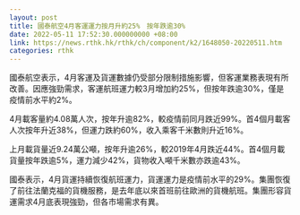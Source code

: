 ```yaml
---
layout: post
title: 國泰航空4月客運運力按月升約25%　按年跌逾30%
date: 2022-05-11 17:52:30.000000000 +08:00
link: https://news.rthk.hk/rthk/ch/component/k2/1648050-20220511.htm
categories: rthk
---
```


國泰航空表示，4月客運及貨運數據仍受部分限制措施影響，但客運業務表現有所改善。因應強勁需求，客運航班運力較3月增加約25%，但按年跌逾30%，僅是疫情前水平約2%。

4月載客量約4.08萬人次，按年升逾82%，較疫情前同月跌近99%。首4個月載客人次按年升近38%，但運力跌約60%，收入乘客千米數則升近16%。

上月載貨量近9.24萬公噸，按年升逾26%，較2019年4月跌近44%。首4個月載貨量按年跌逾5%，運力減少42%，貨物收入噸千米數亦跌逾43%。

國泰表示，4月貨運持續恢復航班運力，貨運運力是疫情前水平的29%。集團恢復了前往法蘭克福的貨機服務，是去年底以來首班前往歐洲的貨機航班。集團形容貨運需求4月底表現強勁，但各市場需求有異。
